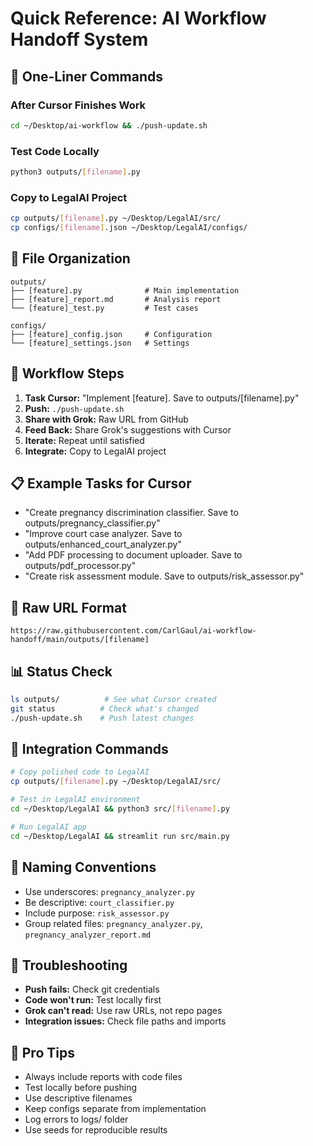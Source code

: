 # Quick Reference: AI Workflow Handoff System

## 🚀 One-Liner Commands

### After Cursor Finishes Work
```bash
cd ~/Desktop/ai-workflow && ./push-update.sh
```

### Test Code Locally
```bash
python3 outputs/[filename].py
```

### Copy to LegalAI Project
```bash
cp outputs/[filename].py ~/Desktop/LegalAI/src/
cp configs/[filename].json ~/Desktop/LegalAI/configs/
```

## 📁 File Organization
```
outputs/
├── [feature].py              # Main implementation
├── [feature]_report.md       # Analysis report
└── [feature]_test.py         # Test cases

configs/
├── [feature]_config.json     # Configuration
└── [feature]_settings.json   # Settings
```

## 🔄 Workflow Steps
1. **Task Cursor:** "Implement [feature]. Save to outputs/[filename].py"
2. **Push:** `./push-update.sh`
3. **Share with Grok:** Raw URL from GitHub
4. **Feed Back:** Share Grok's suggestions with Cursor
5. **Iterate:** Repeat until satisfied
6. **Integrate:** Copy to LegalAI project

## 📋 Example Tasks for Cursor
- "Create pregnancy discrimination classifier. Save to outputs/pregnancy_classifier.py"
- "Improve court case analyzer. Save to outputs/enhanced_court_analyzer.py"
- "Add PDF processing to document uploader. Save to outputs/pdf_processor.py"
- "Create risk assessment module. Save to outputs/risk_assessor.py"

## 🔗 Raw URL Format
```
https://raw.githubusercontent.com/CarlGaul/ai-workflow-handoff/main/outputs/[filename]
```

## 📊 Status Check
```bash
ls outputs/          # See what Cursor created
git status          # Check what's changed
./push-update.sh    # Push latest changes
```

## 🎯 Integration Commands
```bash
# Copy polished code to LegalAI
cp outputs/[filename].py ~/Desktop/LegalAI/src/

# Test in LegalAI environment
cd ~/Desktop/LegalAI && python3 src/[filename].py

# Run LegalAI app
cd ~/Desktop/LegalAI && streamlit run src/main.py
```

## 📝 Naming Conventions
- Use underscores: `pregnancy_analyzer.py`
- Be descriptive: `court_classifier.py`
- Include purpose: `risk_assessor.py`
- Group related files: `pregnancy_analyzer.py`, `pregnancy_analyzer_report.md`

## 🔧 Troubleshooting
- **Push fails:** Check git credentials
- **Code won't run:** Test locally first
- **Grok can't read:** Use raw URLs, not repo pages
- **Integration issues:** Check file paths and imports

## 🚀 Pro Tips
- Always include reports with code files
- Test locally before pushing
- Use descriptive filenames
- Keep configs separate from implementation
- Log errors to logs/ folder
- Use seeds for reproducible results
